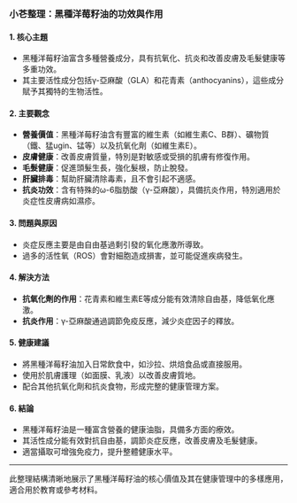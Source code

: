 ### 小芲整理：黑種洋莓籽油的功效與作用

#### 1. 核心主題
- 黑種洋莓籽油富含多種營養成分，具有抗氧化、抗炎和改善皮膚及毛髮健康等多重功效。
- 其主要活性成分包括γ-亞麻酸（GLA）和花青素（anthocyanins），這些成分賦予其獨特的生物活性。

#### 2. 主要觀念
- **營養價值**：黑種洋莓籽油含有豐富的維生素（如維生素C、B群）、礦物質（鐵、猛ugin、锰等）以及抗氧化劑（如維生素E）。
- **皮膚健康**：改善皮膚質量，特別是對敏感或受損的肌膚有修復作用。
- **毛髮健康**：促進頭髮生長，強化髮根，防止脫發。
- **肝臟排毒**：幫助肝臟清除毒素，且不會引起不適感。
- **抗炎功效**：含有特殊的ω-6脂肪酸（γ-亞麻酸），具備抗炎作用，特別適用於炎症性皮膚病如濕疹。

#### 3. 問題與原因
- 炎症反應主要是由自由基過剩引發的氧化應激所導致。
- 過多的活性氧（ROS）會對細胞造成損害，並可能促進疾病發生。

#### 4. 解決方法
- **抗氧化劑的作用**：花青素和維生素E等成分能有效清除自由基，降低氧化應激。
- **抗炎作用**：γ-亞麻酸通過調節免疫反應，減少炎症因子的釋放。

#### 5. 健康建議
- 將黑種洋莓籽油加入日常飲食中，如沙拉、烘焙食品或直接服用。
- 使用於肌膚護理（如面膜、乳液）以改善皮膚質地。
- 配合其他抗氧化劑和抗炎食物，形成完整的健康管理方案。

#### 6. 結論
- 黑種洋莓籽油是一種富含營養的健康油脂，具備多方面的療效。
- 其活性成分能有效對抗自由基，調節炎症反應，改善皮膚及毛髮健康。
- 適當攝取可增強免疫力，提升整體健康水平。

---

此整理結構清晰地展示了黑種洋莓籽油的核心價值及其在健康管理中的多樣應用，適合用於教育或參考材料。